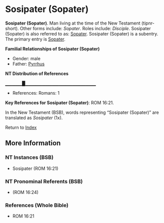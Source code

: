 # Sosipater (Sopater)
**Sosipater (Sopater)**. 
Man living at the time of the New Testament (tipnr-short). 
Other forms include: 
*Sopater*. 
Roles include: 
_Disciple_. 
Sosipater (Sopater) is also referred to as: 
[Sopater](Sopater.md). 
Sosipater (Sopater) is a subentry. The primary entry is 
[Sopater](Sopater.md). 




**Familial Relationships of Sosipater (Sopater)**


* Gender: male
* Father: [Pyrrhus](Pyrrhus.md)


**NT Distribution of References**

▁▁▁▁▁█▁▁▁▁▁▁▁▁▁▁▁▁▁▁▁▁▁▁▁▁▁
* References: Romans: 1



**Key References for Sosipater (Sopater)**: 
ROM 16:21. 




In the New Testament (BSB), words representing “Sosipater (Sopater)” are translated as 
*Sosipater* (1x). 


Return to [Index](00-Index.md)

## More Information

### NT Instances (BSB)

* Sosipater (ROM 16:21)



### NT Pronominal Referents (BSB)

*  (ROM 16:24)



### References (Whole Bible)

* ROM 16:21



